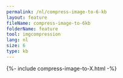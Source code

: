 ```yaml
---
permalink: /nl/compress-image-to-6-kb
layout: feature
fileName: compress-image-to-6kb
folderName: feature
tool: imgcompression
lang: nl
size: 6
type: kb
---
```


{%- include compress-image-to-X.html -%}
